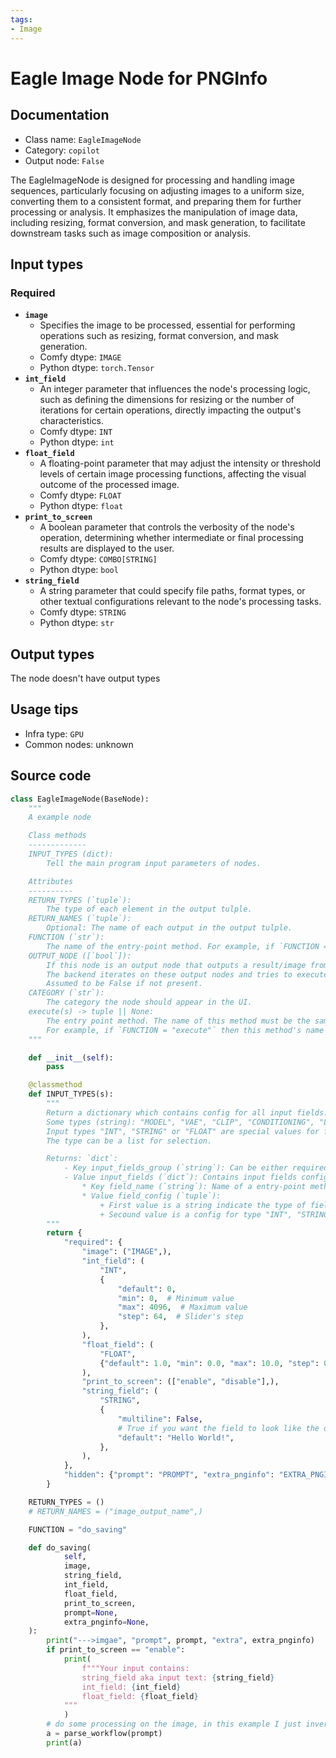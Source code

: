 ```yaml
---
tags:
- Image
---
```


# Eagle Image Node for PNGInfo
## Documentation
- Class name: `EagleImageNode`
- Category: `copilot`
- Output node: `False`

The EagleImageNode is designed for processing and handling image sequences, particularly focusing on adjusting images to a uniform size, converting them to a consistent format, and preparing them for further processing or analysis. It emphasizes the manipulation of image data, including resizing, format conversion, and mask generation, to facilitate downstream tasks such as image composition or analysis.
## Input types
### Required
- **`image`**
    - Specifies the image to be processed, essential for performing operations such as resizing, format conversion, and mask generation.
    - Comfy dtype: `IMAGE`
    - Python dtype: `torch.Tensor`
- **`int_field`**
    - An integer parameter that influences the node's processing logic, such as defining the dimensions for resizing or the number of iterations for certain operations, directly impacting the output's characteristics.
    - Comfy dtype: `INT`
    - Python dtype: `int`
- **`float_field`**
    - A floating-point parameter that may adjust the intensity or threshold levels of certain image processing functions, affecting the visual outcome of the processed image.
    - Comfy dtype: `FLOAT`
    - Python dtype: `float`
- **`print_to_screen`**
    - A boolean parameter that controls the verbosity of the node's operation, determining whether intermediate or final processing results are displayed to the user.
    - Comfy dtype: `COMBO[STRING]`
    - Python dtype: `bool`
- **`string_field`**
    - A string parameter that could specify file paths, format types, or other textual configurations relevant to the node's processing tasks.
    - Comfy dtype: `STRING`
    - Python dtype: `str`
## Output types
The node doesn't have output types
## Usage tips
- Infra type: `GPU`
- Common nodes: unknown


## Source code
```python
class EagleImageNode(BaseNode):
    """
    A example node

    Class methods
    -------------
    INPUT_TYPES (dict):
        Tell the main program input parameters of nodes.

    Attributes
    ----------
    RETURN_TYPES (`tuple`):
        The type of each element in the output tulple.
    RETURN_NAMES (`tuple`):
        Optional: The name of each output in the output tulple.
    FUNCTION (`str`):
        The name of the entry-point method. For example, if `FUNCTION = "execute"` then it will run Example().execute()
    OUTPUT_NODE ([`bool`]):
        If this node is an output node that outputs a result/image from the graph. The SaveImage node is an example.
        The backend iterates on these output nodes and tries to execute all their parents if their parent graph is properly connected.
        Assumed to be False if not present.
    CATEGORY (`str`):
        The category the node should appear in the UI.
    execute(s) -> tuple || None:
        The entry point method. The name of this method must be the same as the value of property `FUNCTION`.
        For example, if `FUNCTION = "execute"` then this method's name must be `execute`, if `FUNCTION = "foo"` then it must be `foo`.
    """

    def __init__(self):
        pass

    @classmethod
    def INPUT_TYPES(s):
        """
        Return a dictionary which contains config for all input fields.
        Some types (string): "MODEL", "VAE", "CLIP", "CONDITIONING", "LATENT", "IMAGE", "INT", "STRING", "FLOAT".
        Input types "INT", "STRING" or "FLOAT" are special values for fields on the node.
        The type can be a list for selection.

        Returns: `dict`:
            - Key input_fields_group (`string`): Can be either required, hidden or optional. A node class must have property `required`
            - Value input_fields (`dict`): Contains input fields config:
                * Key field_name (`string`): Name of a entry-point method's argument
                * Value field_config (`tuple`):
                    + First value is a string indicate the type of field or a list for selection.
                    + Secound value is a config for type "INT", "STRING" or "FLOAT".
        """
        return {
            "required": {
                "image": ("IMAGE",),
                "int_field": (
                    "INT",
                    {
                        "default": 0,
                        "min": 0,  # Minimum value
                        "max": 4096,  # Maximum value
                        "step": 64,  # Slider's step
                    },
                ),
                "float_field": (
                    "FLOAT",
                    {"default": 1.0, "min": 0.0, "max": 10.0, "step": 0.01},
                ),
                "print_to_screen": (["enable", "disable"],),
                "string_field": (
                    "STRING",
                    {
                        "multiline": False,
                        # True if you want the field to look like the one on the ClipTextEncode node
                        "default": "Hello World!",
                    },
                ),
            },
            "hidden": {"prompt": "PROMPT", "extra_pnginfo": "EXTRA_PNGINFO"},
        }

    RETURN_TYPES = ()
    # RETURN_NAMES = ("image_output_name",)

    FUNCTION = "do_saving"

    def do_saving(
            self,
            image,
            string_field,
            int_field,
            float_field,
            print_to_screen,
            prompt=None,
            extra_pnginfo=None,
    ):
        print("--->imgae", "prompt", prompt, "extra", extra_pnginfo)
        if print_to_screen == "enable":
            print(
                f"""Your input contains:
                string_field aka input text: {string_field}
                int_field: {int_field}
                float_field: {float_field}
            """
            )
        # do some processing on the image, in this example I just invert it
        a = parse_workflow(prompt)
        print(a)

```
